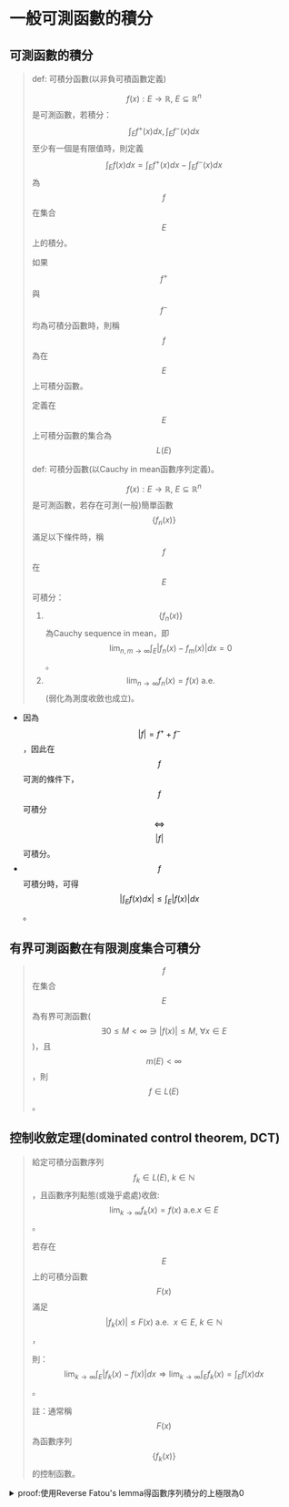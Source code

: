 # 一般可測函數的積分

## 可測函數的積分

> def: 可積分函數(以非負可積函數定義)
>
> $$f(x): E \rightarrow \mathbb{R}, ~ E \subseteq \mathbb{R}^n$$是可測函數，若積分：$$\displaystyle \int_E f^{+}(x) dx, \int_E f^{-}(x)dx$$至少有一個是有限值時，則定義$$\displaystyle \int_E f(x) dx = \int_E f^{+}(x) dx - \int_E f^{-}(x)dx$$為$$f$$在集合$$E$$上的積分。
>
> 如果$$f^{+}$$與$$f^{-}$$均為可積分函數時，則稱$$f$$為在$$E$$上可積分函數。
>
> 定義在$$E$$上可積分函數的集合為$$L(E)$$
>
>
>
> def: 可積分函數(以Cauchy in mean函數序列定義)。
>
> $$f(x): E \rightarrow \mathbb{R}, ~ E \subseteq \mathbb{R}^n$$是可測函數，若存在可測(一般)簡單函數$$\{f_n(x)\}$$滿足以下條件時，稱$$f$$在$$E$$可積分：
>
> 1. $$\{f_n(x)\}$$為Cauchy sequence in mean，即$$\displaystyle \lim_{n,m \rightarrow \infty}\int_E |f_n(x) - f_m(x)|dx=0$$。
> 2. $$\displaystyle \lim_{n \rightarrow \infty} f_n(x) = f(x) \text{ a.e.}$$(弱化為測度收斂也成立)。

* 因為$$|f|=f^{+} + f^{-}$$，因此在$$f$$可測的條件下，$$f$$可積分$$\Leftrightarrow$$$$|f|$$可積分。
* $$f$$可積分時，可得$$\displaystyle \left|\int_E f(x) dx \right| \leq \int_E |f(x)|dx$$。

## 有界可測函數在有限測度集合可積分

> $$f$$在集合$$E$$為有界可測函數($$\exists 0 \leq M < \infty \ni |f(x)|\leq M, ~\forall x \in E$$)，且$$m(E) < \infty$$，則$$f \in L(E)$$。

## 控制收斂定理(dominated control theorem, DCT)

> 給定可積分函數序列$$f_k \in L(E), ~ k \in \mathbb{N}$$，且函數序列點態(或幾乎處處)收斂: $$\displaystyle \lim_{k \rightarrow \infty} f_k(x) = f(x) \text{ a.e.} x \in E$$。
>
> 若存在$$E$$上的可積分函數$$F(x)$$滿足$$|f_k(x)| \leq F(x) \text{ a.e. } ~ x \in E, ~ k \in \mathbb{N}$$，
>
> 則：$$\displaystyle  \lim_{k \rightarrow \infty} \int_E |f_k(x) - f(x)|dx \Rightarrow  \lim_{k \rightarrow \infty} \int_E f_k(x) = \int_E f(x)dx$$。
>
> 註：通常稱$$F(x)$$為函數序列$$\{f_k(x)\}$$的控制函數。

<details>

<summary>proof:使用Reverse Fatou's lemma得函數序列積分的上極限為0</summary>

proof :

因為$$\displaystyle \lim_{k \rightarrow \infty} f_k(x) = f(x) \text{ a.e.} x \in E$$，所以$$f$$為可測函數。

且由$$|f_k(x)| \leq F(x) \text{ a.e. } ~ x \in E, ~ k \in \mathbb{N}$$，可得$$|f(x)| \leq F(x) ~ \text{a.e.} x \in E$$。

由於$$|f|=f^{+}+f^{-}$$且\[非負可測函數若被可積函數控制(dominated)時為可積分函數]，可得$$f$$

為$$E$$上的可積分函數。

由三角不等式得$$|f-f_k| \leq |f|+|f_k| \leq 2F$$且點態收斂得$$\displaystyle \lim_{k \rightarrow \infty} f_k(x) = f(x) \text{ a.e.} \Rightarrow \lim_{k \rightarrow \infty} |f_k(x) - f(x)| = 0 \text{ a.e.} \Rightarrow \limsup_{k \rightarrow \infty} |f_k(x) - f(x)| = 0 \text{ a.e.}$$

因為$$f_k, f$$均可積分，由積分線性性質與單調性得：

$$\displaystyle \left| \int_E f dx -\int_E f_k dx  \right|  = \left| \int_E (f-f_k) dx  \right| \leq \int_E |f-f_k|dx$$

由Reverse Fatou's lemma得：$$\displaystyle \limsup_{n \rightarrow \infty} \int_E |f-f_k| dx \leq \int_E \limsup_{k \rightarrow \infty} |f-f_k|dx = 0$$

因此$$\displaystyle \limsup_{n \rightarrow \infty} \int_E |f-f_k| dx=0$$，得積分存在且為0，即$$\displaystyle \lim_{n \rightarrow \infty} \int_E |f-f_k| dx=0$$

由於$$\displaystyle \lim_{k \rightarrow \infty}\left| \int_E f dx -\int_E f_k dx  \right|  \leq \lim_{k \rightarrow \infty}  \int_E |f-f_k|dx = 0$$

可得：$$\displaystyle \lim_{k \rightarrow \infty} \int_E f dx =\int_E f_k dx$$ (QED)

</details>

